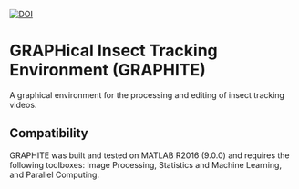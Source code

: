 [![DOI](https://zenodo.org/badge/51121054.svg)](https://zenodo.org/badge/latestdoi/51121054)

# GRAPHical Insect Tracking Environment (GRAPHITE)
A graphical environment for the processing and editing of insect tracking videos.

## Compatibility
GRAPHITE was built and tested on MATLAB R2016 (9.0.0) and requires the following toolboxes: Image Processing, Statistics and Machine Learning, and Parallel Computing.

